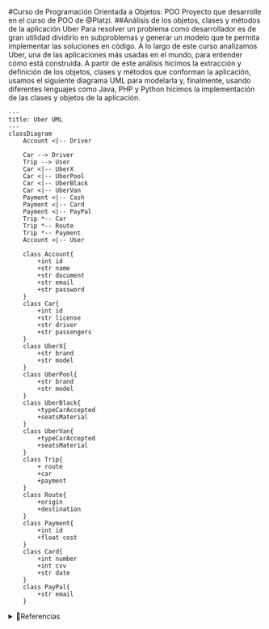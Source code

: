 #Curso de Programación Orientada a Objetos: POO 
Proyecto que desarrolle en el curso de POO de @Platzi.
##Análisis de los objetos, clases y métodos de la aplicación Uber
Para resolver un problema como desarrollador es de gran utilidad dividirlo en subproblemas y generar un modelo que te permita implementar las soluciones en código. A lo largo de este curso analizamos Uber, una de las aplicaciones más usadas en el mundo, para entender cómo está construida. A partir de este análisis hicimos la extracción y definición de los objetos, clases y métodos que conforman la aplicación, usamos el siguiente diagrama UML para modelarla y, finalmente, usando diferentes lenguajes como Java, PHP y Python hicimos la implementación de las clases y objetos de la aplicación.

```mermaid
---
title: Uber UML
---
classDiagram
    Account <|-- Driver
    
    Car --> Driver
    Trip --> User
    Car <|-- UberX
    Car <|-- UberPool
    Car <|-- UberBlack
    Car <|-- UberVan
    Payment <|-- Cash
    Payment <|-- Card 
    Payment <|-- PayPal
    Trip *-- Car
    Trip *-- Route
    Trip *-- Payment
    Account <|-- User

    class Account{
        +int id
        +str name
        +str document 
        +str email
        +str password   
    }
    class Car{
        +int id
        +str license
        +str driver 
        +str passengers
    }
    class UberX{
        +str brand
        +str model
    }
    class UberPool{
        +str brand
        +str model
    }
    class UberBlack{
        +typeCarAccepted
        +seatsMaterial
    }
    class UberVan{
        +typeCarAccepted
        +seatsMaterial
    }
    class Trip{
        + route
        +car
        +payment
    }
    class Route{
        +origin 
        +destination
    }
    class Payment{
        +int id
        +float cost
    }
    class Card{
        +int number
        +int cvv
        +str date         
    }
    class PayPal{
        +str email
    }

```
<details>
  <summary>📕Referencias</summary>
  Si te interesa saber más sobre el curso te dejo los siguientes enlaces:
  -🔗 [Curso](https://platzi.com/cursos/oop/)
  -🔗 [Slides de la clase ](https://static.platzi.com/media/public/uploads/programacion-orientada-a-objetos-poo_c4774196-cfdb-412e-bae5-210a97d78f8b.pdf)

Quieres hacer diagramas UML como este?, [aquí](https://github.com/mermaid-js/mermaid) te dejo la herramienta que use.
  
</details>